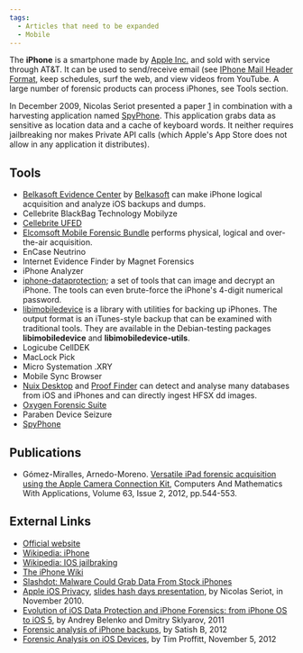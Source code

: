 ```yaml
---
tags:
  - Articles that need to be expanded
  - Mobile
---
```

The **iPhone** is a smartphone made by [Apple Inc.](apple_inc.md) and sold
with service through AT&T. It can be used to send/receive email
(see [IPhone Mail Header Format](iphone_mail_header_format.md), keep schedules,
surf the web, and view videos from YouTube. A large number of forensic products
can process iPhones, see Tools section.

In December 2009, Nicolas Seriot presented a paper
[1](http://seriot.ch/resources/talks_papers/iPhonePrivacy.pdf) in
combination with a harvesting application named
[SpyPhone](https://github.com/nst/spyphone). This application grabs data
as sensitive as location data and a cache of keyboard words. It neither
requires jailbreaking nor makes Private API calls (which Apple's App
Store does not allow in any application it distributes).

## Tools

* [Belkasoft Evidence Center](https://belkasoft.com/x)
  by [Belkasoft](belkasoft.md) can make iPhone logical acquisition and analyze
  iOS backups and dumps.
* Cellebrite BlackBag Technology Mobilyze
* [Cellebrite UFED](cellebrite_ufed.md)
* [Elcomsoft Mobile Forensic Bundle](https://www.elcomsoft.com/emfb.html) performs physical,
  logical and over-the-air acquisition.
* EnCase Neutrino
* Internet Evidence Finder by Magnet Forensics
* iPhone Analyzer
* [iphone-dataprotection](https://code.google.com/archive/p/iphone-dataprotection);
  a set of tools that can image and decrypt an iPhone. The tools can
  even brute-force the iPhone's 4-digit numerical password.
* [libimobiledevice](https://libimobiledevice.org/) is a library with
  utilities for backing up iPhones. The output format is an iTunes-style
  backup that can be examined with traditional tools. They are available
  in the Debian-testing packages **libimobiledevice** and
  **libimobiledevice-utils**.
* Logicube CellDEK
* MacLock Pick
* Micro Systemation .XRY
* Mobile Sync Browser
* [Nuix Desktop](nuix_desktop.md) and [Proof Finder](proof_finder.md) can detect and analyse many databases
  from iOS and iPhones and can directly ingest HFSX dd images.
* [Oxygen Forensic Suite](oxygen_forensic_suite.md)
* Paraben Device Seizure
* [SpyPhone](https://github.com/nst/spyphone)

## Publications

* Gómez-Miralles, Arnedo-Moreno. [Versatile iPad forensic acquisition using the Apple Camera Connection Kit](https://openaccess.uoc.edu/bitstream/10609/11862/1/iPadForensics.pdf),
  Computers And Mathematics With Applications, Volume 63, Issue 2, 2012,
  pp.544-553.

## External Links

* [Official website](https://www.apple.com/iphone/)
* [Wikipedia: iPhone](https://en.wikipedia.org/wiki/IPhone)
* [Wikipedia: IOS jailbraking](https://en.wikipedia.org/wiki/IOS_jailbreaking)
* [The iPhone Wiki](https://www.theiphonewiki.com/wiki/Main_Page)
* [Slashdot: Malware Could Grab Data From Stock iPhones](https://it.slashdot.org/story/09/12/04/0413235/Malware-Could-Grab-Data-From-Stock-iPhones)
* [Apple iOS Privacy](http://seriot.ch/resources/talks_papers/iPhonePrivacy.pdf),
  [slides hash days presentation](http://seriot.ch/resources/talks_papers/ios_privacy_hashdays.pdf),
  by Nicolas Seriot, in November 2010.
* [Evolution of iOS Data Protection and iPhone Forensics: from iPhone OS to iOS 5](http://media.blackhat.com/bh-ad-11/Belenko/bh-ad-11-Belenko-iOS_Data_Protection.pdf),
  by Andrey Belenko and Dmitry Sklyarov, 2011
* [Forensic analysis of iPhone backups](https://www.exploit-db.com/docs/english/19767-forensic-analysis-of-ios5-iphone-backups.pdf),
  by Satish B, 2012
* [Forensic Analysis on iOS Devices](https://www.sans.org/white-papers/34092/),
  by Tim Proffitt, November 5, 2012
